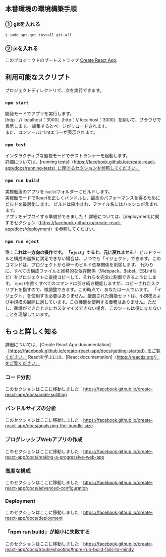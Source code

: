 ## 本番環境の環境構築手順
### ① gitを入れる
`$ sudo apt-get install git-all`

### ② jsを入れる

このプロジェクトのブートストラップ [Create React App](https://github.com/facebook/create-react-app).

## 利用可能なスクリプト
プロジェクトディレクトリで、次を実行できます。
### `npm start`
開発モードでアプリを実行します。<br />
[http：// localhost：3000]（http：// localhost：3000）を開いて、ブラウザで表示します。
編集するとページがリロードされます。<br />
また、コンソールにlintエラーが表示されます。

### `npm test`
インタラクティブな監視モードでテストランナーを起動します。<br />
詳細については、[running tests]（https://facebook.github.io/create-react-app/docs/running-tests）に関するセクションを参照してください。

### `npm run build`
実稼働用のアプリを `build`フォルダーにビルドします。<br />
実稼働モードでReactを正しくバンドルし、最高のパフォーマンスを得るためにビルドを最適化します。
ビルドは縮小され、ファイル名にはハッシュが含まれます。<br />
アプリをデプロイする準備ができました！
詳細については、[deployment]に関するセクション（https://facebook.github.io/create-react-app/docs/deployment）を参照してください。

### `npm run eject`
**注：これは一方向の操作です。 「`eject`」すると、元に戻れません！**
ビルドツールと構成の選択に満足できない場合は、いつでも「イジェクト」できます。このコマンドは、プロジェクトから単一のビルド依存関係を削除します。
代わりに、すべての構成ファイルと推移的な依存関係（Webpack、Babel、ESLintなど）をプロジェクトに直接コピーして、それらを完全に制御できるようにします。 `eject`を除くすべてのコマンドは引き続き機能しますが、コピーされたスクリプトを指すので、微調整できます。この時点で、あなたは一人でいます。
「イジェクト」を使用する必要はありません。厳選された機能セットは、小規模および中規模の展開に適しています。この機能を使用する義務はありません。ただし、準備ができたときにカスタマイズできない場合、このツールは役に立たないことを理解しています。

## もっと詳しく知る
詳細については、[Create React App documentation]（https://facebook.github.io/create-react-app/docs/getting-started）をご覧ください。
Reactを学ぶには、[React documentation]（https://reactjs.org/）をご覧ください。

### コード分​​割
このセクションはここに移動しました：https://facebook.github.io/create-react-app/docs/code-splitting

### バンドルサイズの分析
このセクションはここに移動しました：https://facebook.github.io/create-react-app/docs/analyzing-the-bundle-size

### プログレッシブWebアプリの作成
このセクションはここに移動しました：https://facebook.github.io/create-react-app/docs/making-a-progressive-web-app

### 高度な構成
このセクションはここに移動しました：https://facebook.github.io/create-react-app/docs/advanced-configuration

### Deployment
このセクションはここに移動しました：https://facebook.github.io/create-react-app/docs/deployment

### 「npm run build」が縮小に失敗する
このセクションはここに移動しました：https://facebook.github.io/create-react-app/docs/troubleshooting#npm-run-build-fails-to-minify
